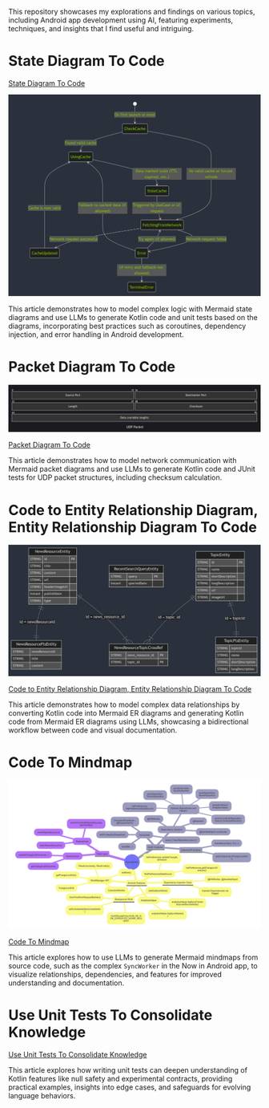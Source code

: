 This repository showcases my explorations and findings on various topics, including Android app
development using AI, featuring experiments, techniques, and insights that I find useful and
intriguing.

# State Diagram To Code

[State Diagram To Code](StateDiagramToCode.md)

![state_diagram](diagrams/state_diagram.png)

This article demonstrates how to model complex logic with Mermaid state diagrams and use LLMs to
generate Kotlin code and unit tests based on the diagrams, incorporating best practices such as
coroutines, dependency injection, and error handling in Android development.

# Packet Diagram To Code

![packet_diagram](diagrams/packet_diagram.png)

[Packet Diagram To Code](PacketDiagramToCode.md)

This article demonstrates how to model network communication with Mermaid packet diagrams and use
LLMs to generate Kotlin code and JUnit tests for UDP packet structures, including checksum
calculation.

# Code to Entity Relationship Diagram, Entity Relationship Diagram To Code

![er_diagram_nia](diagrams/er_diagram_nia.png)

[Code to Entity Relationship Diagram, Entity Relationship Diagram To Code](EntityRelationshipDiagramToCode.md)

This article demonstrates how to model complex data relationships by converting Kotlin code into
Mermaid ER diagrams and generating Kotlin code from Mermaid ER diagrams using LLMs, showcasing a
bidirectional workflow between code and visual documentation.

# Code To Mindmap

![Generated Mindmap](diagrams/mindmap.png)

[Code To Mindmap](CodeToMindmap.md)

This article explores how to use LLMs to generate Mermaid mindmaps from source code, such as the
complex `SyncWorker` in the Now in Android app, to visualize relationships, dependencies, and
features for improved understanding and documentation.

# Use Unit Tests To Consolidate Knowledge

[Use Unit Tests To Consolidate Knowledge](UseUnitTestsToConsolidateKnowledge.md)

This article explores how writing unit tests can deepen understanding of Kotlin features like null
safety and experimental contracts, providing practical examples, insights into edge cases, and
safeguards for evolving language behaviors.